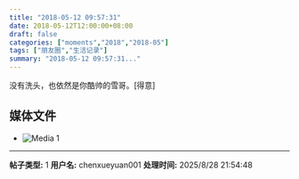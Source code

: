 ```yaml
---
title: "2018-05-12 09:57:31"
date: 2018-05-12T12:00:00+08:00
draft: false
categories: ["moments","2018","2018-05"]
tags: ["朋友圈","生活记录"]
summary: "2018-05-12 09:57:31..."
---
```


没有洗头，也依然是你酷帅的雪哥。[得意]

## 媒体文件

- ![Media 1](/Moments/photos/2018-05-12/201805120957310.jpg)

---

**帖子类型:** 1
**用户名:** chenxueyuan001
**处理时间:** 2025/8/28 21:54:48